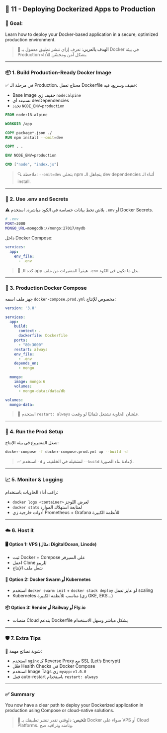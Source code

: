 ## 🚀 11 - Deploying Dockerized Apps to Production

### 🧠 Goal:

Learn how to deploy your Docker-based application in a secure, optimized production environment.

> 🎯 **الهدف بالعربي**: تعرف إزاي تنشر تطبيق معمول بـ Docker في بيئة Production بشكل آمن ومحسّن للأداء.

---

### 📦 1. Build Production-Ready Docker Image

✅ في مرحلة الـ Production، محتاج تعمل Dockerfile خفيف وسريع، فيه:

* Base Image خفيف زي `node:alpine`
* تستبعد أي devDependencies
* تحدد `NODE_ENV=production`

```Dockerfile
FROM node:18-alpine

WORKDIR /app

COPY package*.json ./
RUN npm install --omit=dev

COPY . .

ENV NODE_ENV=production

CMD ["node", "index.js"]
```

> 🔍 ملاحظة: `--omit=dev` بتخلي npm يتجاهل الـ dev dependencies أثناء الـ install.

---

### 🔐 2. Use .env and Secrets

⚠️ بلاش تحط بيانات حساسة في الكود مباشرة. استخدم `.env` أو Docker Secrets.

```bash
# .env
PORT=3000
MONGO_URL=mongodb://mongo:27017/mydb
```

داخل Docker Compose:

```yaml
services:
  app:
    env_file:
      - .env
```

> 📌 كده الـ app هيقرأ المتغيرات من ملف `.env` بدل ما تكون في الكود.

---

### 📂 3. Production Docker Compose

جهز ملف اسمه `docker-compose.prod.yml` مخصوص للإنتاج:

```yaml
version: '3.8'

services:
  app:
    build:
      context: .
      dockerfile: Dockerfile
    ports:
      - "80:3000"
    restart: always
    env_file:
      - .env
    depends_on:
      - mongo

  mongo:
    image: mongo:6
    volumes:
      - mongo-data:/data/db

volumes:
  mongo-data:
```

> 🧱 استخدم `restart: always` علشان الحاوية تشتغل تلقائيًا لو وقعت.

---

### 🔄 4. Run the Prod Setup

شغل المشروع في بيئة الإنتاج:

```bash
docker-compose -f docker-compose.prod.yml up --build -d
```

> ✅ استخدم `-d` لتشغيله في الخلفية، و `--build` لإعادة بناء الصورة.

---

### 📈 5. Monitor & Logging

راقب أداء الحاويات باستخدام:

* `docker logs <container>` لعرض اللوجز
* `docker stats` لمتابعة استهلاك الموارد
* أدوات خارجية زي Prometheus + Grafana للأنظمة الكبيرة

---

### ☁️ 6. Host it

#### 🖥️ Option 1: VPS (مثال: DigitalOcean, Linode)

* ثبت Docker + Compose على السيرفر
* اعمل Clone للريبو
* شغل ملف الإنتاج

#### 🐳 Option 2: Docker Swarm أو Kubernetes

* استخدم `docker swarm init` + `docker stack deploy` لو عايز تعمل scaling
* Kubernetes مناسب للأنظمة الكبيرة (زي GKE, EKS...)

#### 📦 Option 3: Render أو Railway أو Fly.io

* منصات Cloud بتدعم Dockerfile بشكل مباشر وسهل الاستخدام

---

### 🛡️ 7. Extra Tips

🔐 شوية نصائح مهمة:

* استخدم `nginx` كـ Reverse Proxy مع SSL (Let’s Encrypt)
* فعّل Health Checks في Docker Compose
* استخدم Image Tags زي `myapp:v1.0.0`
* فعل auto-restart باستخدام `restart: always`

---

### ✅ Summary

You now have a clear path to deploy your Dockerized application in production using Compose or cloud-native solutions.

> 🧾 **تلخيص**: دلوقتي تقدر تنشر تطبيقك بـ Docker سواء على VPS أو Cloud Platforms، وتأمنه وتراقبه صح.
